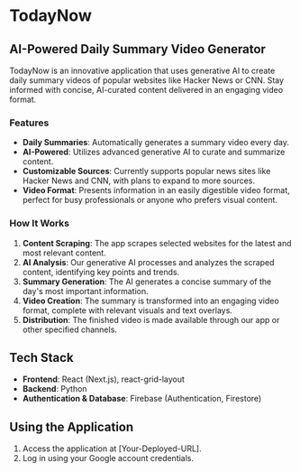 # TodayNow

## AI-Powered Daily Summary Video Generator

TodayNow is an innovative application that uses generative AI to create daily summary videos of popular websites like Hacker News or CNN. Stay informed with concise, AI-curated content delivered in an engaging video format.

### Features

- **Daily Summaries**: Automatically generates a summary video every day.
- **AI-Powered**: Utilizes advanced generative AI to curate and summarize content.
- **Customizable Sources**: Currently supports popular news sites like Hacker News and CNN, with plans to expand to more sources.
- **Video Format**: Presents information in an easily digestible video format, perfect for busy professionals or anyone who prefers visual content.

### How It Works

1. **Content Scraping**: The app scrapes selected websites for the latest and most relevant content.
2. **AI Analysis**: Our generative AI processes and analyzes the scraped content, identifying key points and trends.
3. **Summary Generation**: The AI generates a concise summary of the day's most important information.
4. **Video Creation**: The summary is transformed into an engaging video format, complete with relevant visuals and text overlays.
5. **Distribution**: The finished video is made available through our app or other specified channels.

## Tech Stack

- **Frontend**: React (Next.js), react-grid-layout
- **Backend**: Python
- **Authentication & Database**: Firebase (Authentication, Firestore)

## Using the Application

1. Access the application at [Your-Deployed-URL].
2. Log in using your Google account credentials.
